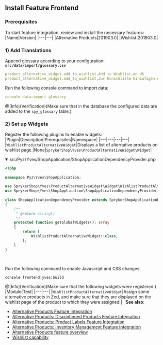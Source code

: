 ## Install Feature Frontend
### Prerequisites
To start feature integration, review and install the necessary features:
|Name|Version|
|---|---|
|Alternative Products|201903.0|
|Wishlist|201903.0|

### 1) Add Translations
Append glossary according to your configuration:
**`src/data/import/glossary.csv`**
```yaml
product_alternative_widget.add_to_wishlist,Add to Wishlist,en_US
product_alternative_widget.add_to_wishlist,Zur Wunschliste hinzufügen,de_DE
```

Run the following console command to import data:
```yaml
console data:import glossary
```
@(Info)(Verification)(Make sure that in the database the configured data are added to the `spy_glossary` table.)

### 2) Set up Widgets
Register the following plugins to enable widgets:
|Plugin|Description|Prerequisites|Namespace|
|---|---|---|---|
|`WishlistProductAlternativeWidget`|Displays a list of alternative products on wishlist page.|None|`SprykerShop\Yves\ProductAlternativeWidget\Widget`|

<details open>
<summary>src/Pyz/Yves/ShopApplication/ShopApplicationDependencyProvider.php</summary>

```php    
<?php
 
namespace Pyz\Yves\ShopApplication;
 
use SprykerShop\Yves\ProductAlternativeWidget\Widget\WishlistProductAlternativeWidget;
use SprykerShop\Yves\ShopApplication\ShopApplicationDependencyProvider as SprykerShopApplicationDependencyProvider;
 
class ShopApplicationDependencyProvider extends SprykerShopApplicationDependencyProvider
{
	/**
	 * @return string[]
	 */
	protected function getGlobalWidgets(): array
	{
		return [
			WishlistProductAlternativeWidget::class,
		];
	}
}
```
</br>
</details>

Run the following command to enable Javascript and CSS changes:
```
console frontend:yves:build
```
@(Info)(Verification)(Make sure that the following widgets were registered:)
|Module|Test|
|---|---|
|`WishlistProductAlternativeWidget`|Assign some alternative products in Zed, and make sure that they are displayed on the wishlist page of the product to which they were assigned.|
 
**See also:**

* [Alternative Products Feature Integration](https://documentation.spryker.com/v2/docs/alternative-products-feature-integration-201903)
* [Alternative Products: Discontinued Products Feature Integration](https://documentation.spryker.com/v2/docs/alternative-products-discontinued-products-feature-integration-201903)
* [Alternative Products: Product Labels Feature Integration](https://documentation.spryker.com/v2/docs/alternative-products-product-labels-feature-integration-201903)
* [Alternative Products: Inventory Management Feature Integration](https://documentation.spryker.com/v2/docs/alternative-products-inventory-management-feature-integration-201903)
* [Alternative Products feature overview](https://documentation.spryker.com/v2/docs/alternative-products)
* [Wishlist capability](https://documentation.spryker.com/capabilities/wishlist/wishlists)